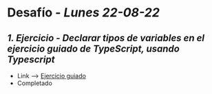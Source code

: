 # Desafío - *Lunes 22-08-22*

## *1. Ejercicio - Declarar tipos de variables en el ejercicio guiado de TypeScript, usando Typescript*

- Link --> [Ejercicio guiado](https://docs.microsoft.com/en-us/learn/modules/typescript-declare-variable-types/)
- Completado
